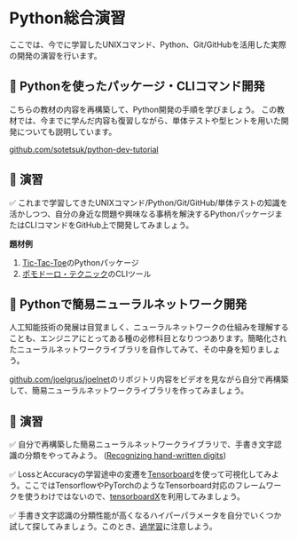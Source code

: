 # Python総合演習
ここでは、今でに学習したUNIXコマンド、Python、Git/GitHubを活用した実際の開発の演習を行います。

## :orange_book:  Pythonを使ったパッケージ・CLIコマンド開発

こちらの教材の内容を再構築して、Python開発の手順を学びましょう。
この教材では、今までに学んだ内容も復習しながら、単体テストや型ヒントを用いた開発についても説明しています。

[github.com/sotetsuk/python-dev-tutorial](https://github.com/sotetsuk/python-dev-tutorial)


## :pencil: 演習 

:white_check_mark: これまで学習してきたUNIXコマンド/Python/Git/GitHub/単体テストの知識を活かしつつ、自分の身近な問題や興味なる事柄を解決するPythonパッケージまたはCLIコマンドをGitHub上で開発してみましょう。

**題材例**

1. [Tic-Tac-Toe](https://ja.wikipedia.org/wiki/%E4%B8%89%E7%9B%AE%E4%B8%A6%E3%81%B9)のPythonパッケージ
2. [ポモドーロ・テクニック](https://ja.wikipedia.org/wiki/%E3%83%9D%E3%83%A2%E3%83%89%E3%83%BC%E3%83%AD%E3%83%BB%E3%83%86%E3%82%AF%E3%83%8B%E3%83%83%E3%82%AF)のCLIツール


## :orange_book:  Pythonで簡易ニューラルネットワーク開発
人工知能技術の発展は目覚ましく、ニューラルネットワークの仕組みを理解することも、エンジニアにとってある種の必修科目となりつつあります。簡略化されたニューラルネットワークライブラリを自作してみて、その中身を知りましょう。


[github.com/joelgrus/joelnet](https://github.com/joelgrus/joelnet)のリポジトリ内容をビデオを見ながら自分で再構築して、簡易ニューラルネットワークライブラリを作ってみましょう。

## :pencil: 演習

:white_check_mark: 自分で再構築した簡易ニューラルネットワークライブラリで、手書き文字認識の分類をやってみよう。 ([Recognizing hand-written digits](https://scikit-learn.org/stable/auto_examples/classification/plot_digits_classification.html))

:white_check_mark: LossとAccuracyの学習途中の変遷を[Tensorboard](https://www.tensorflow.org/tensorboard?hl=ja)を使って可視化してみよう。ここではTensorflowやPyTorchのようなTensorboard対応のフレームワークを使うわけではないので、[tensorboardX](https://github.com/lanpa/tensorboardX)を利用してみましょう。

:white_check_mark: 手書き文字認識の分類性能が高くなるハイパーパラメータを自分でいくつか試して探してみましょう。このとき、[過学習](https://www.tensorflow.org/tutorials/keras/overfit_and_underfit?hl=ja)に注意しよう。
